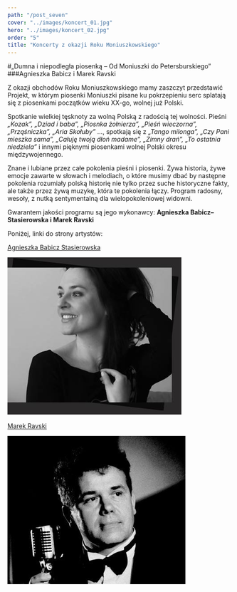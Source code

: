 ```yaml
---
path: "/post_seven"
cover: "../images/koncert_01.jpg"
hero: "../images/koncert_02.jpg"
order: "5"
title: "Koncerty z okazji Roku Moniuszkowskiego"
---
```


#„Dumna i niepodległa piosenką – Od Moniuszki do Petersburskiego”
###Agnieszka Babicz i Marek Ravski

Z okazji obchodów Roku Moniuszkowskiego mamy zaszczyt przedstawić Projekt, w którym piosenki Moniuszki pisane ku pokrzepieniu serc  splatają się z piosenkami początków wieku XX-go, wolnej już Polski. 

Spotkanie wielkiej tęsknoty za wolną Polską z radością tej wolności.
Pieśni *„Kozak”, „Dziad i baba”, „Piosnka żołnierza”, „Pieśń wieczorna”, „Prząśniczka”, „Aria Skołuby”* …, spotkają się z *„Tango milonga”, „Czy Pani mieszka sama”, „Całuję twoją dłoń madame”, „Zimny drań”, „To ostatnia niedziela”* i innymi pięknymi piosenkami wolnej Polski okresu międzywojennego.

Znane i lubiane przez całe pokolenia pieśni i piosenki. Żywa historia, żywe emocje zawarte w słowach i melodiach, o które musimy dbać by następne pokolenia rozumiały polską historię nie tylko przez suche historyczne fakty, ale także przez żywą muzykę, która te pokolenia łączy. 
Program radosny, wesoły,  z nutką sentymentalną  dla wielopokoleniowej widowni.

Gwarantem jakości programu są jego wykonawcy:
**Agnieszka Babicz–Stasierowska i Marek Ravski**

Poniżej, linki do strony artystów:



[Agnieszka Babicz Stasierowska](http://www.babicz.com.pl)

![Agnieszka Babicz Stasierowska](koncerty_01.jpg "Logo Title Text 1")


[Marek Ravski](https://marekravski.wixsite.com/ravskirecital/marek-ravski-biografia)

![Marek Ravski](koncerty_02.jpg "Logo Title Text 1")
